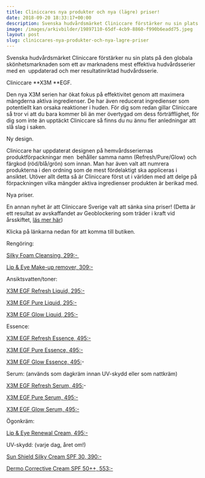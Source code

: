 ```yaml
---
title: Cliniccares nya produkter och nya (lägre) priser!
date: 2018-09-20 18:33:17+00:00
description: Svenska hudvårdsmärket Cliniccare förstärker nu sin plats på den globala skönhetsmarknaden som ett av marknadens mest effektiva hudvårdsserier med en  uppdaterad och mer resultatinriktad hudvårdsserie.
image: /images/arkivbilder/19897110-65df-4cb9-8860-f990b6eadd75.jpeg
layout: post
slug: cliniccares-nya-produkter-och-nya-lagre-priser
---
```


Svenska hudvårdsmärket Cliniccare förstärker nu sin plats på den globala skönhetsmarknaden som ett av marknadens mest effektiva hudvårdsserier med en  uppdaterad och mer resultatinriktad hudvårdsserie.

Cliniccare **X3M **EGF.

Den nya X3M serien har ökat fokus på effektivitet genom att maximera mängderna aktiva ingredienser. De har även reducerat ingredienser som potentiellt kan orsaka reaktioner i huden. För dig som redan gillar Cliniccare så tror vi att du bara kommer bli än mer övertygad om dess förträfflighet, för dig som inte än upptäckt Cliniccare så finns du nu ännu fler anledningar att slå slag i saken.

Ny design.

Cliniccare har uppdaterat designen på hemvårdsseriernas produktförpackningar men  behåller samma namn (Refresh/Pure/Glow) och färgkod (röd/blå/grön) som innan. Man har även valt att numrera produkterna i den ordning som de mest fördelaktigt ska appliceras i ansiktet. Utöver allt detta så är Cliniccare först ut i världen med att delge på förpackningen vilka mängder aktiva ingredienser produkten är berikad med.

Nya priser.

En annan nyhet är att Cliniccare Sverige valt att sänka sina priser! (Detta är ett resultat av avskaffandet av Geoblockering som träder i kraft vid årsskiftet, [läs mer här](http://www.consilium.europa.eu/sv/policies/geo-blocking/))

Klicka på länkarna nedan för att komma till butiken.

Rengöring:

[Silky Foam Cleansing, 299:- ](https://www.beauty-bar.se/produkt/testprodukt-8/?ref=14)

[Lip & Eye Make-up remover, 309:-](https://www.beauty-bar.se/produkt/lip-eye-make-up-remover100ml-2/?ref=14)

Ansiktsvatten/toner:

[X3M EGF Refresh Liquid, 295:-](https://www.beauty-bar.se/produkt/x3m-egf-refresh-liquid100ml/?ref=14)

[X3M EGF Pure Liquid, 295:-](https://www.beauty-bar.se/produkt/x3m-egf-pure-toner100ml/?ref=14)

[X3M EGF Glow Liquid, 295:-](https://www.beauty-bar.se/produkt/x3megf-glow-liquid-100ml/?ref=14)

Essence:

[X3M EGF Refresh Essence, 495:-](https://www.beauty-bar.se/produkt/x3m-egf-refresh-essence50ml/?ref=14)

[X3M EGF Pure Essence, 495:-](https://www.beauty-bar.se/produkt/x3m-egf-pure-essence50ml/?ref=14)

[X3M EGF Glow Essence, 495:](https://www.beauty-bar.se/produkt/x3megf-glow-essence50ml/?ref=14)-

Serum: (används som dagkräm innan UV-skydd eller som nattkräm)

[X3M EGF Refresh Serum, 495:](https://www.beauty-bar.se/produkt/x3megf-refresh-serum50ml/?ref=14)-

[X3M EGF Pure Serum, 495:-](https://www.beauty-bar.se/produkt/x3m-egf-pure-serum50ml/?ref=14)

[X3M EGF Glow Serum, 495:-](https://www.beauty-bar.se/produkt/x3m-egf-glow-serum50ml/?ref=14)

Ögonkräm:

[Lip & Eye Renewal Cream, 495:-](https://www.beauty-bar.se/produkt/dermo-corrective-cream-spf-5030ml-kopia/?ref=14)

UV-skydd: (varje dag, året om!)

[Sun Shield Silky Cream SPF 30, 390:-](https://www.beauty-bar.se/produkt/sun-shield-silky-cream-spf-30-pa50ml/?ref=14)

[Dermo Corrective Cream SPF 50++, 553:-](https://www.beauty-bar.se/produkt/dermocorrective/?ref=14)
